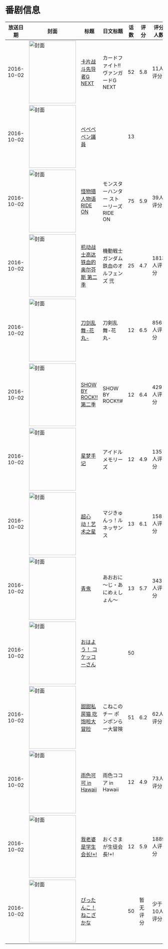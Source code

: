 # 番剧信息

|放送日期|封面|标题|日文标题|话数|评分|评分人数|
|---|---|---|---|---|---|---|
|2016-10-02|<img src="https://lain.bgm.tv/pic/cover/c/de/48/191766_woN0G.jpg" alt="封面" style="width:150px;height:200px;object-fit:cover;">|[卡片战斗先导者G NEXT](https://bangumi.tv/subject/191766)|カードファイト!! ヴァンガードG NEXT|52|5.8|11人评分|
|2016-10-02|<img src="https://lain.bgm.tv/pic/cover/c/47/98/209628_fYYlW.jpg" alt="封面" style="width:150px;height:200px;object-fit:cover;">|[ペペペペン議員](https://bangumi.tv/subject/209628)||13|||
|2016-10-02|<img src="https://lain.bgm.tv/pic/cover/c/2c/d1/146754_SS222.jpg" alt="封面" style="width:150px;height:200px;object-fit:cover;">|[怪物猎人物语 RIDE ON](https://bangumi.tv/subject/146754)|モンスターハンター ストーリーズ RIDE ON|75|5.9|39人评分|
|2016-10-02|<img src="https://lain.bgm.tv/pic/cover/c/97/af/170191_p02N2.jpg" alt="封面" style="width:150px;height:200px;object-fit:cover;">|[机动战士高达 铁血的奥尔芬斯 第二季](https://bangumi.tv/subject/170191)|機動戦士ガンダム 鉄血のオルフェンズ 弐|25|4.7|1813人评分|
|2016-10-02|<img src="https://lain.bgm.tv/pic/cover/c/0b/fc/175525_0NtRQ.jpg" alt="封面" style="width:150px;height:200px;object-fit:cover;">|[刀剑乱舞-花丸-](https://bangumi.tv/subject/175525)|刀剣乱舞-花丸-|12|6.5|856人评分|
|2016-10-02|<img src="https://lain.bgm.tv/pic/cover/c/49/cc/154073_1W0Za.jpg" alt="封面" style="width:150px;height:200px;object-fit:cover;">|[SHOW BY ROCK!! 第二季](https://bangumi.tv/subject/154073)|SHOW BY ROCK!!#|12|6.4|429人评分|
|2016-10-02|<img src="https://lain.bgm.tv/pic/cover/c/26/0a/186553_moq4J.jpg" alt="封面" style="width:150px;height:200px;object-fit:cover;">|[星梦手记](https://bangumi.tv/subject/186553)|アイドルメモリーズ|12|4.9|135人评分|
|2016-10-02|<img src="https://lain.bgm.tv/pic/cover/c/73/2e/154689_EKee7.jpg" alt="封面" style="width:150px;height:200px;object-fit:cover;">|[超心动！艺术之星](https://bangumi.tv/subject/154689)|マジきゅんっ！ルネッサンス|13|6.1|158人评分|
|2016-10-02|<img src="https://lain.bgm.tv/pic/cover/c/12/d8/189659_oL2lZ.jpg" alt="封面" style="width:150px;height:200px;object-fit:cover;">|[青鬼](https://bangumi.tv/subject/189659)|あおおに ～じ・あにめぇしょん～|13|5.7|343人评分|
|2016-10-02|<img src="https://lain.bgm.tv/pic/cover/c/ca/e1/208319_4gcvi.jpg" alt="封面" style="width:150px;height:200px;object-fit:cover;">|[おはよう！ コケッコーさん](https://bangumi.tv/subject/208319)||50|||
|2016-10-02|<img src="https://lain.bgm.tv/pic/cover/c/75/8e/180710_ZnT5c.jpg" alt="封面" style="width:150px;height:200px;object-fit:cover;">|[甜甜私房猫 吃饱啦大冒险](https://bangumi.tv/subject/180710)|こねこのチー ポンポンらー大冒険|51|6.2|62人评分|
|2016-10-02|<img src="https://lain.bgm.tv/pic/cover/c/c5/85/181089_AjShh.jpg" alt="封面" style="width:150px;height:200px;object-fit:cover;">|[雨色可可 in Hawaii](https://bangumi.tv/subject/181089)|雨色ココア in Hawaii|12|4.9|73人评分|
|2016-10-02|<img src="https://lain.bgm.tv/pic/cover/c/c3/57/167348_I1yLv.jpg" alt="封面" style="width:150px;height:200px;object-fit:cover;">|[我老婆是学生会长!+!](https://bangumi.tv/subject/167348)|おくさまが生徒会長!+!|12|5.9|1889人评分|
|2016-10-02|<img src="https://lain.bgm.tv/pic/cover/c/b4/22/459695_mR236.jpg" alt="封面" style="width:150px;height:200px;object-fit:cover;">|[ぴったんこ！ねこざかな](https://bangumi.tv/subject/459695)||50|暂无评分|少于10人评分|
